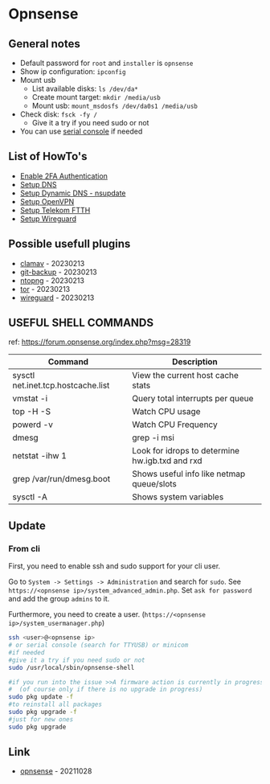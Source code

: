 # Opnsense

## General notes

* Default password for `root` and `installer` is `opnsense`
* Show ip configuration: `ipconfig`
* Mount usb
  * List available disks: `ls /dev/da*`
  * Create mount target: `mkdir /media/usb`
  * Mount usb: `mount_msdosfs /dev/da0s1 /media/usb`
* Check disk: `fsck -fy /`
  * Give it a try if you need sudo or not
* You can use [serial console](../../operation_system.d/unix.d/tty.md) if needed

## List of HowTo's

* [Enable 2FA Authentication](howto/enable_2fa_authentication.md)
* [Setup DNS](howto/setup_dns.md)
* [Setup Dynamic DNS - nsupdate](howto/setup_dynamic_dns.md)
* [Setup OpenVPN](howto/setup_openvpn.md)
* [Setup Telekom FTTH](howto/setup_telekom_ftth.md)
* [Setup Wireguard](howto/setup_wireguard.md)

## Possible usefull plugins

* [clamav](https://docs.opnsense.org/manual/how-tos/clamav.html) - 20230213
* [git-backup](https://docs.opnsense.org/manual/git-backup.html) - 20230213
* [ntopng](https://docs.opnsense.org/manual/how-tos/ntopng.html) - 20230213
* [tor](https://docs.opnsense.org/manual/how-tos/tor.html) - 20230213
* [wireguard](https://docs.opnsense.org/manual/how-tos/wireguard-client.html) - 20230213

## USEFUL SHELL COMMANDS

ref: https://forum.opnsense.org/index.php?msg=28319

| Command | Description |
| --- | --- |
| sysctl net.inet.tcp.hostcache.list | View the current host cache stats |
| vmstat -i | Query total interrupts per queue |
| top -H -S | Watch CPU usage |
| powerd -v | Watch CPU Frequency |
| dmesg | grep -i msi | Verify MSI-X is being used by the NIC | 
| netstat -ihw 1 | Look for idrops to determine hw.igb.txd and rxd | 
| grep <interface> /var/run/dmesg.boot | Shows useful info like netmap queue/slots |
| sysctl -A | Shows system variables |

## Update

### From cli

First, you need to enable ssh and sudo support for your cli user.

Go to `System -> Settings -> Administration` and search for `sudo`.
See `https://<opnsense ip>/system_advanced_admin.php`.
Set `ask for password` and add the group `admins` to it.

Furthermore, you need to create a user. (`https://<opnsense ip>/system_usermanager.php`)

```bash
ssh <user>@<opnsense ip>
# or serial console (search for TTYUSB) or minicom
#if needed
#give it a try if you need sudo or not
sudo /usr/local/sbin/opnsense-shell

#if you run into the issue >>A firmware action is currently in progress.<<
#  (of course only if there is no upgrade in progress)
sudo pkg update -f
#to reinstall all packages
sudo pkg upgrade -f
#just for new ones
sudo pkg upgrade
```

## Link

* [opnsense](http://opnsense.org/) - 20211028
